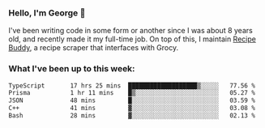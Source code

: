 ### Hello, I'm George 👋

I've been writing code in some form or another since I was about 8 years old, and recently made it my full-time job. On top of this, I maintain [Recipe Buddy](https://github.com/georgegebbett/recipe-buddy), a recipe scraper that interfaces with Grocy.  

<!--
**georgegebbett/georgegebbett** is a ✨ _special_ ✨ repository because its `README.md` (this file) appears on your GitHub profile.

Here are some ideas to get you started:

- 🔭 I’m currently working on ...
- 🌱 I’m currently learning ...
- 👯 I’m looking to collaborate on ...
- 🤔 I’m looking for help with ...
- 💬 Ask me about ...
- 📫 How to reach me: ...
- 😄 Pronouns: ...
- ⚡ Fun fact: ...
-->

### What I've been up to this week:
<!--START_SECTION:waka-->

```txt
TypeScript       17 hrs 25 mins  ███████████████████▒░░░░░   77.56 %
Prisma           1 hr 11 mins    █▒░░░░░░░░░░░░░░░░░░░░░░░   05.27 %
JSON             48 mins         █░░░░░░░░░░░░░░░░░░░░░░░░   03.59 %
C++              41 mins         ▓░░░░░░░░░░░░░░░░░░░░░░░░   03.08 %
Bash             28 mins         ▓░░░░░░░░░░░░░░░░░░░░░░░░   02.13 %
```

<!--END_SECTION:waka-->
